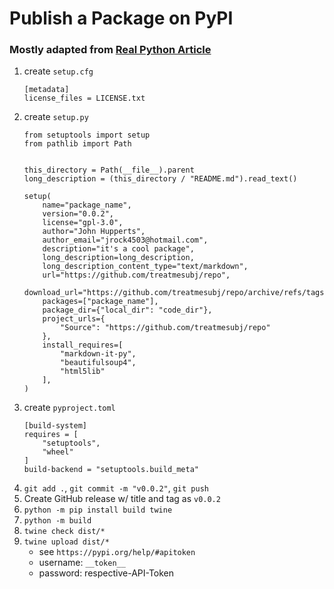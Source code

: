 # Publish a Package on PyPI
### Mostly adapted from [Real Python Article](https://realpython.com/pypi-publish-python-package/)

1. create `setup.cfg`
    ```
    [metadata]
    license_files = LICENSE.txt
    ```
2. create `setup.py`
    ```
    from setuptools import setup
    from pathlib import Path


    this_directory = Path(__file__).parent
    long_description = (this_directory / "README.md").read_text()

    setup(
        name="package_name",
        version="0.0.2",
        license="gpl-3.0",
        author="John Hupperts",
        author_email="jrock4503@hotmail.com",
        description="it's a cool package",
        long_description=long_description,
        long_description_content_type="text/markdown",
        url="https://github.com/treatmesubj/repo",
        download_url="https://github.com/treatmesubj/repo/archive/refs/tags/v0.0.2.tar.gz",
        packages=["package_name"],
        package_dir={"local_dir": "code_dir"},
        project_urls={
            "Source": "https://github.com/treatmesubj/repo"
        },
        install_requires=[
            "markdown-it-py",
            "beautifulsoup4",
            "html5lib"
        ],
    )
    ```
3. create `pyproject.toml`
    ```
    [build-system]
    requires = [
        "setuptools",
        "wheel"
    ]
    build-backend = "setuptools.build_meta"
    ```
4. `git add .`, `git commit -m "v0.0.2"`, `git push`
5. Create GitHub release w/ title and tag as `v0.0.2`
6. `python -m pip install build twine`
7. `python -m build`
8. `twine check dist/*` 
9. `twine upload dist/*`
    - see `https://pypi.org/help/#apitoken`
    - username: `__token__`
    - password: respective-API-Token
